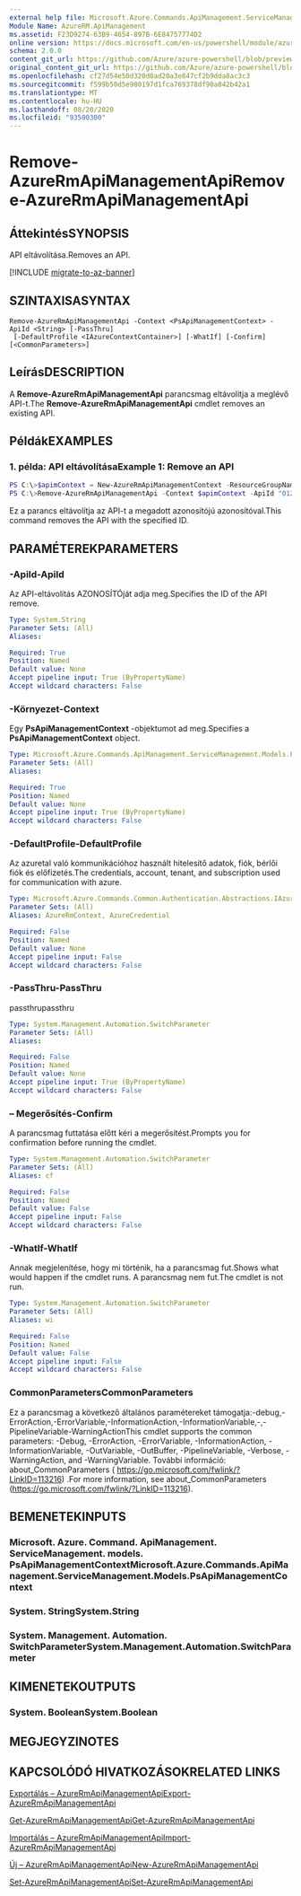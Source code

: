 ```yaml
---
external help file: Microsoft.Azure.Commands.ApiManagement.ServiceManagement.dll-Help.xml
Module Name: AzureRM.ApiManagement
ms.assetid: F23D9274-63B9-4654-897B-6E84757774D2
online version: https://docs.microsoft.com/en-us/powershell/module/azurerm.apimanagement/remove-azurermapimanagementapi
schema: 2.0.0
content_git_url: https://github.com/Azure/azure-powershell/blob/preview/src/ResourceManager/ApiManagement/Commands.ApiManagement/help/Remove-AzureRmApiManagementApi.md
original_content_git_url: https://github.com/Azure/azure-powershell/blob/preview/src/ResourceManager/ApiManagement/Commands.ApiManagement/help/Remove-AzureRmApiManagementApi.md
ms.openlocfilehash: cf27d54e50d320d0ad20a3e847cf2b9dda8ac3c3
ms.sourcegitcommit: f599b50d5e980197d1fca769378df90a842b42a1
ms.translationtype: MT
ms.contentlocale: hu-HU
ms.lasthandoff: 08/20/2020
ms.locfileid: "93500300"
---
```

# <span data-ttu-id="7edb9-101">Remove-AzureRmApiManagementApi</span><span class="sxs-lookup"><span data-stu-id="7edb9-101">Remove-AzureRmApiManagementApi</span></span>

## <span data-ttu-id="7edb9-102">Áttekintés</span><span class="sxs-lookup"><span data-stu-id="7edb9-102">SYNOPSIS</span></span>
<span data-ttu-id="7edb9-103">API eltávolítása.</span><span class="sxs-lookup"><span data-stu-id="7edb9-103">Removes an API.</span></span>

[!INCLUDE [migrate-to-az-banner](../../includes/migrate-to-az-banner.md)]

## <span data-ttu-id="7edb9-104">SZINTAXISA</span><span class="sxs-lookup"><span data-stu-id="7edb9-104">SYNTAX</span></span>

```
Remove-AzureRmApiManagementApi -Context <PsApiManagementContext> -ApiId <String> [-PassThru]
 [-DefaultProfile <IAzureContextContainer>] [-WhatIf] [-Confirm] [<CommonParameters>]
```

## <span data-ttu-id="7edb9-105">Leírás</span><span class="sxs-lookup"><span data-stu-id="7edb9-105">DESCRIPTION</span></span>
<span data-ttu-id="7edb9-106">A **Remove-AzureRmApiManagementApi** parancsmag eltávolítja a meglévő API-t.</span><span class="sxs-lookup"><span data-stu-id="7edb9-106">The **Remove-AzureRmApiManagementApi** cmdlet removes an existing API.</span></span>

## <span data-ttu-id="7edb9-107">Példák</span><span class="sxs-lookup"><span data-stu-id="7edb9-107">EXAMPLES</span></span>

### <span data-ttu-id="7edb9-108">1. példa: API eltávolítása</span><span class="sxs-lookup"><span data-stu-id="7edb9-108">Example 1: Remove an API</span></span>
```powershell
PS C:\>$apimContext = New-AzureRmApiManagementContext -ResourceGroupName "Api-Default-WestUS" -ServiceName "contoso"
PS C:\>Remove-AzureRmApiManagementApi -Context $apimContext -ApiId "0123456789"
```

<span data-ttu-id="7edb9-109">Ez a parancs eltávolítja az API-t a megadott azonosítójú azonosítóval.</span><span class="sxs-lookup"><span data-stu-id="7edb9-109">This command removes the API with the specified ID.</span></span>

## <span data-ttu-id="7edb9-110">PARAMÉTEREK</span><span class="sxs-lookup"><span data-stu-id="7edb9-110">PARAMETERS</span></span>

### <span data-ttu-id="7edb9-111">-ApiId</span><span class="sxs-lookup"><span data-stu-id="7edb9-111">-ApiId</span></span>
<span data-ttu-id="7edb9-112">Az API-eltávolítás AZONOSÍTÓját adja meg.</span><span class="sxs-lookup"><span data-stu-id="7edb9-112">Specifies the ID of the API remove.</span></span>

```yaml
Type: System.String
Parameter Sets: (All)
Aliases:

Required: True
Position: Named
Default value: None
Accept pipeline input: True (ByPropertyName)
Accept wildcard characters: False
```

### <span data-ttu-id="7edb9-113">-Környezet</span><span class="sxs-lookup"><span data-stu-id="7edb9-113">-Context</span></span>
<span data-ttu-id="7edb9-114">Egy **PsApiManagementContext** -objektumot ad meg.</span><span class="sxs-lookup"><span data-stu-id="7edb9-114">Specifies a **PsApiManagementContext** object.</span></span>

```yaml
Type: Microsoft.Azure.Commands.ApiManagement.ServiceManagement.Models.PsApiManagementContext
Parameter Sets: (All)
Aliases:

Required: True
Position: Named
Default value: None
Accept pipeline input: True (ByPropertyName)
Accept wildcard characters: False
```

### <span data-ttu-id="7edb9-115">-DefaultProfile</span><span class="sxs-lookup"><span data-stu-id="7edb9-115">-DefaultProfile</span></span>
<span data-ttu-id="7edb9-116">Az azuretal való kommunikációhoz használt hitelesítő adatok, fiók, bérlői fiók és előfizetés.</span><span class="sxs-lookup"><span data-stu-id="7edb9-116">The credentials, account, tenant, and subscription used for communication with azure.</span></span>

```yaml
Type: Microsoft.Azure.Commands.Common.Authentication.Abstractions.IAzureContextContainer
Parameter Sets: (All)
Aliases: AzureRmContext, AzureCredential

Required: False
Position: Named
Default value: None
Accept pipeline input: False
Accept wildcard characters: False
```

### <span data-ttu-id="7edb9-117">-PassThru</span><span class="sxs-lookup"><span data-stu-id="7edb9-117">-PassThru</span></span>
<span data-ttu-id="7edb9-118">passthru</span><span class="sxs-lookup"><span data-stu-id="7edb9-118">passthru</span></span>

```yaml
Type: System.Management.Automation.SwitchParameter
Parameter Sets: (All)
Aliases:

Required: False
Position: Named
Default value: None
Accept pipeline input: True (ByPropertyName)
Accept wildcard characters: False
```

### <span data-ttu-id="7edb9-119">– Megerősítés</span><span class="sxs-lookup"><span data-stu-id="7edb9-119">-Confirm</span></span>
<span data-ttu-id="7edb9-120">A parancsmag futtatása előtt kéri a megerősítést.</span><span class="sxs-lookup"><span data-stu-id="7edb9-120">Prompts you for confirmation before running the cmdlet.</span></span>

```yaml
Type: System.Management.Automation.SwitchParameter
Parameter Sets: (All)
Aliases: cf

Required: False
Position: Named
Default value: False
Accept pipeline input: False
Accept wildcard characters: False
```

### <span data-ttu-id="7edb9-121">-WhatIf</span><span class="sxs-lookup"><span data-stu-id="7edb9-121">-WhatIf</span></span>
<span data-ttu-id="7edb9-122">Annak megjelenítése, hogy mi történik, ha a parancsmag fut.</span><span class="sxs-lookup"><span data-stu-id="7edb9-122">Shows what would happen if the cmdlet runs.</span></span>
<span data-ttu-id="7edb9-123">A parancsmag nem fut.</span><span class="sxs-lookup"><span data-stu-id="7edb9-123">The cmdlet is not run.</span></span>

```yaml
Type: System.Management.Automation.SwitchParameter
Parameter Sets: (All)
Aliases: wi

Required: False
Position: Named
Default value: False
Accept pipeline input: False
Accept wildcard characters: False
```

### <span data-ttu-id="7edb9-124">CommonParameters</span><span class="sxs-lookup"><span data-stu-id="7edb9-124">CommonParameters</span></span>
<span data-ttu-id="7edb9-125">Ez a parancsmag a következő általános paramétereket támogatja:-debug,-ErrorAction,-ErrorVariable,-InformationAction,-InformationVariable,-,-PipelineVariable-WarningAction</span><span class="sxs-lookup"><span data-stu-id="7edb9-125">This cmdlet supports the common parameters: -Debug, -ErrorAction, -ErrorVariable, -InformationAction, -InformationVariable, -OutVariable, -OutBuffer, -PipelineVariable, -Verbose, -WarningAction, and -WarningVariable.</span></span> <span data-ttu-id="7edb9-126">További információ: about_CommonParameters ( https://go.microsoft.com/fwlink/?LinkID=113216) .</span><span class="sxs-lookup"><span data-stu-id="7edb9-126">For more information, see about_CommonParameters (https://go.microsoft.com/fwlink/?LinkID=113216).</span></span>

## <span data-ttu-id="7edb9-127">BEMENETEK</span><span class="sxs-lookup"><span data-stu-id="7edb9-127">INPUTS</span></span>

### <span data-ttu-id="7edb9-128">Microsoft. Azure. Command. ApiManagement. ServiceManagement. models. PsApiManagementContext</span><span class="sxs-lookup"><span data-stu-id="7edb9-128">Microsoft.Azure.Commands.ApiManagement.ServiceManagement.Models.PsApiManagementContext</span></span>

### <span data-ttu-id="7edb9-129">System. String</span><span class="sxs-lookup"><span data-stu-id="7edb9-129">System.String</span></span>

### <span data-ttu-id="7edb9-130">System. Management. Automation. SwitchParameter</span><span class="sxs-lookup"><span data-stu-id="7edb9-130">System.Management.Automation.SwitchParameter</span></span>

## <span data-ttu-id="7edb9-131">KIMENETEK</span><span class="sxs-lookup"><span data-stu-id="7edb9-131">OUTPUTS</span></span>

### <span data-ttu-id="7edb9-132">System. Boolean</span><span class="sxs-lookup"><span data-stu-id="7edb9-132">System.Boolean</span></span>

## <span data-ttu-id="7edb9-133">MEGJEGYZI</span><span class="sxs-lookup"><span data-stu-id="7edb9-133">NOTES</span></span>

## <span data-ttu-id="7edb9-134">KAPCSOLÓDÓ HIVATKOZÁSOK</span><span class="sxs-lookup"><span data-stu-id="7edb9-134">RELATED LINKS</span></span>

[<span data-ttu-id="7edb9-135">Exportálás – AzureRmApiManagementApi</span><span class="sxs-lookup"><span data-stu-id="7edb9-135">Export-AzureRmApiManagementApi</span></span>](./Export-AzureRmApiManagementApi.md)

[<span data-ttu-id="7edb9-136">Get-AzureRmApiManagementApi</span><span class="sxs-lookup"><span data-stu-id="7edb9-136">Get-AzureRmApiManagementApi</span></span>](./Get-AzureRmApiManagementApi.md)

[<span data-ttu-id="7edb9-137">Importálás – AzureRmApiManagementApi</span><span class="sxs-lookup"><span data-stu-id="7edb9-137">Import-AzureRmApiManagementApi</span></span>](./Import-AzureRmApiManagementApi.md)

[<span data-ttu-id="7edb9-138">Új – AzureRmApiManagementApi</span><span class="sxs-lookup"><span data-stu-id="7edb9-138">New-AzureRmApiManagementApi</span></span>](./New-AzureRmApiManagementApi.md)

[<span data-ttu-id="7edb9-139">Set-AzureRmApiManagementApi</span><span class="sxs-lookup"><span data-stu-id="7edb9-139">Set-AzureRmApiManagementApi</span></span>](./Set-AzureRmApiManagementApi.md)


